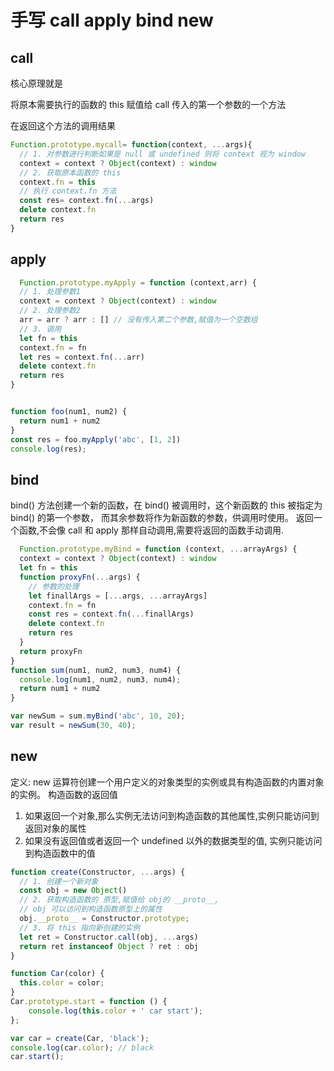 # 手写 call apply bind new

## call
核心原理就是

将原本需要执行的函数的 this 赋值给 call 传入的第一个参数的一个方法

在返回这个方法的调用结果

```js
Function.prototype.mycall= function(context, ...args){
  // 1. 对参数进行判断如果是 null 或 undefined 则将 context 视为 window
  context = context ? Object(context) : window
  // 2. 获取原本函数的 this
  context.fn = this
  // 执行 context.fn 方法
  const res= context.fn(...args)
  delete context.fn
  return res
}

```
## apply
```js
  Function.prototype.myApply = function (context,arr) {
  // 1. 处理参数1
  context = context ? Object(context) : window
  // 2. 处理参数2
  arr = arr ? arr : [] // 没有传入第二个参数,赋值为一个空数组
  // 3. 调用
  let fn = this
  context.fn = fn
  let res = context.fn(...arr)
  delete context.fn
  return res
}


function foo(num1, num2) {
  return num1 + num2
}
const res = foo.myApply('abc', [1, 2])
console.log(res);
```

## bind
bind() 方法创建一个新的函数，在 bind() 被调用时，这个新函数的 this 被指定为 bind() 的第一个参数，
而其余参数将作为新函数的参数，供调用时使用。
返回一个函数,不会像 call 和 apply 那样自动调用,需要将返回的函数手动调用.

```js
  Function.prototype.myBind = function (context, ...arrayArgs) {
  context = context ? Object(context) : window
  let fn = this
  function proxyFn(...args) {
    // 参数的处理
    let finallArgs = [...args, ...arrayArgs]
    context.fn = fn
    const res = context.fn(...finallArgs)
    delete context.fn
    return res
  }
  return proxyFn
}
function sum(num1, num2, num3, num4) {
  console.log(num1, num2, num3, num4);
  return num1 + num2
}

var newSum = sum.myBind('abc', 10, 20);
var result = newSum(30, 40);
```

## new

定义: new 运算符创建一个用户定义的对象类型的实例或具有构造函数的内置对象的实例。
构造函数的返回值
1. 如果返回一个对象,那么实例无法访问到构造函数的其他属性,实例只能访问到返回对象的属性
2. 如果没有返回值或者返回一个 undefined 以外的数据类型的值, 实例只能访问到构造函数中的值

``` js
function create(Constructor, ...args) {
  // 1. 创建一个新对象
  const obj = new Object()
  // 2. 获取构造函数的 原型,赋值给 obj的 __proto__,
  // obj 可以访问到构造函数原型上的属性
  obj.__proto__ = Constructor.prototype;
  // 3. 将 this 指向新创建的实例
  let ret = Constructor.call(obj, ...args)
  return ret instanceof Object ? ret : obj
}

function Car(color) {
  this.color = color;
}
Car.prototype.start = function () {
	console.log(this.color + ' car start');
};

var car = create(Car, 'black');
console.log(car.color); // black
car.start();

```